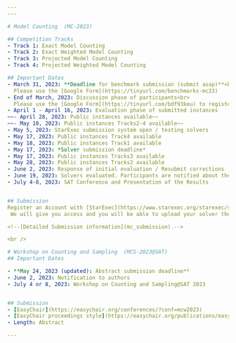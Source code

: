 ```yaml
---
---

# Model Counting  (MC-2023)

## Competition Tracks
- Track 1: Exact Model Counting 
- Track 2: Exact Weighted Model Counting
- Track 3: Projected Model Counting
- Track 4: Projected Weighted Model Counting

## Important Dates
- March 31, 2023: **Deadline for benchmark submission (submit asap)**<br>
  Please use the [Google Form](https://tinyurl.com/benchmarks-mc23)
- End of March, 2023: Discussion phase of participants<br>
  Please use the [Google Form](https://tinyurl.com/bdf93keu) to register intent to participate
- April 1 - April 16, 2023: Evaluation phase of submitted instances
~~- April 28, 2023: Public instances available~~
~~- May 10, 2023: Public instances Tracks2-4 available~~
- May 5, 2023: StarExec submission system open / testing solvers
- May 17, 2023: Public instances Track4 available
- May 18, 2023: Public instances Track1 available
- May 17, 2023: *Solver submission deadline*
- May 17, 2023: Public instances Tracks3 available
- May 28, 2023: Public instances Tracks2 available
- June 2, 2023: Response of initial evaluation / Resubmit corrections
- June 19, 2023: Solvers evaluated. Participants are notified about their results
- July 4-8, 2023: SAT Conference and Presentation of the Results


## Submission
Register an Account with [StarExec](https://www.starexec.org/starexec/secure/explore/spaces.jsp?id=441292).
 We will give you access and you will be able to upload your solver there.

<!--[Detailed Submission information](mc_submission).-->

<br />

# Workshop on Counting and Sampling  (MCS-2023@SAT)
## Important Dates

- **May 24, 2023 (updated): Abstract submission deadline** 
- June 2, 2023: Notification to authors 
- July 4 or 8, 2023: Workshop on Counting and Sampling@SAT 2023 


## Submission
- [EasyChair](https://easychair.org/conferences/?conf=mcw2023)
- [EasyChair proceedings style](https://easychair.org/publications/easychair.zip)
- Length: Abstract

---
```


